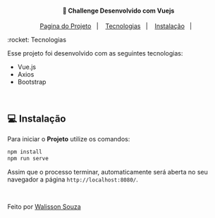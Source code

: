 <h4 align="center">
  🚀 Challenge Desenvolvido com Vuejs
</h4>

<p align="center">
  <a href="https://new-app-criptomoeda.vercel.app/">Pagina do Projeto</a>&nbsp;&nbsp;&nbsp;|&nbsp;&nbsp;&nbsp;
  <a href="#rocket-tecnologias">Tecnologias</a>&nbsp;&nbsp;&nbsp;|&nbsp;&nbsp;&nbsp;
  <a href="#-instalação">Instalação</a>&nbsp;&nbsp;&nbsp;|&nbsp;&nbsp;&nbsp;
  
</p>
:rocket: Tecnologias

Esse projeto foi desenvolvido com as seguintes tecnologias:

- Vue.js
- Axios
- Bootstrap
<br>

## 💻 Instalação

Para iniciar o **Projeto** utilize os comandos:

```bash
npm install
npm run serve

```

Assim que o processo terminar, automaticamente será aberta no seu navegador a página `http://localhost:8080/`.

<br>

Feito por [Walisson Souza](https://github.com/walisson27)
